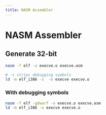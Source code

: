 ```yaml
---
title: NASM Assembler
---
```


# NASM Assembler

## Generate 32-bit

```bash
nasm -f elf -o execve.o execve.asm

# -s strips debugging symbols
ld -m elf_i386 -s  -o execve execve.o
```

### With debugging symbols

```bash
nasm -f elf -gdwarf -o execve.o execve.asm
ld -m elf_i386 -o execve execve.o
```
